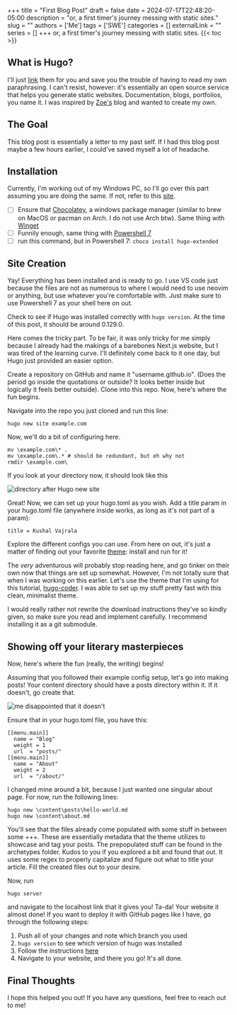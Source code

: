 +++
title = "First Blog Post" 
draft = false
date = 2024-07-17T22:48:20-05:00
description = "or, a first timer's journey messing with static sites."
slug = ""
authors = ['Me']
tags = ['SWE']
categories = []
externalLink = ""
series = []
+++
or, a first timer's journey messing with static sites.
{{< toc >}}
## What is Hugo?

I'll just [link](https://gohugo.io/) them for you and save you the trouble of having to read my own paraphrasing. I can't resist, however: it's essentially an open source service that helps you generate static websites. Documentation, blogs, portfolios, you name it. I was inspired by [Zoe's](https://zoriya.dev/) blog and wanted to create my own.

## The Goal

This blog post is essentially a letter to my past self. If I had this blog post maybe a few hours earlier, I could've saved myself a lot of headache.
## Installation

Currently, I'm working out of my Windows PC, so I'll go over this part assuming you are doing the same. If not, refer to this [site](https://gohugo.io/installation/).
- [ ] Ensure that [Chocolatey](https://chocolatey.org/), a windows package manager (similar to brew on MacOS or pacman on Arch. I do not use Arch btw). Same thing with [Winget](https://learn.microsoft.com/en-us/windows/package-manager/winget/)
- [ ] Funnily enough, same thing with [Powershell 7](https://learn.microsoft.com/en-us/powershell/scripting/install/installing-powershell-on-windows?view=powershell-7.4)
- [ ] run this command, but in Powershell 7: ```choco install hugo-extended```
## Site Creation

Yay! Everything has been installed and is ready to go. I use VS code just because the files are not as numerous to where I would need to use neovim or anything, but use whatever you're comfortable with. Just make sure to use Powershell 7 as your shell here on out.

Check to see if Hugo was installed correctly with ```hugo version```. At the time of this post, it should be around 0.129.0.

Here comes the tricky part. To be fair, it was only tricky for me simply because I already had the makings of a barebones Next.js website, but I was tired of the learning curve. I'll definitely come back to it one day, but Hugo just provided an easier option.

Create a repository on GitHub and name it "username.github.io". (Does the period go inside the quotations or outside? It looks better inside but logically it feels better outside). Clone into this repo. Now, here's where the fun begins.

Navigate into the repo you just cloned and run this line: 
``` Copy
hugo new site example.com
```

Now, we'll do a bit of configuring here.
```Copy
mv \example.com\* .
mv \example.com\.* # should be redundant, but eh why not
rmdir \example.com\
```

If you look at your directory now, it should look like this

![directory after Hugo new site](/posts/first-blog-post/images/hugo-new-site.png)

Great! Now, we can set up your hugo.toml as you wish. Add a title param in your hugo.toml file (anywhere inside works, as long as it's not part of a param):
```Copy
title = Kushal Vajrala
```
Explore the different configs you can use. From here on out, it's just a matter of finding out your favorite [theme](https://themes.gohugo.io/): install and run for it!

The *very* adventurous will probably stop reading here, and go tinker on their own now that things are set up somewhat. However, I'm not totally sure that when I was working on this earlier. Let's use the theme that I'm using for this tutorial, [hugo-coder](https://themes.gohugo.io/themes/hugo-coder/). I was able to set up my stuff pretty fast with this clean, minimalist theme. 

I would really rather not rewrite the download instructions they've so kindly given, so make sure you read and implement carefully. I recommend installing it as a git submodule.

## Showing off your literary masterpieces

Now, here's where the fun (really, the writing) begins!

Assuming that you followed their example config setup, let's go into making posts! Your content directory should have a posts directory within it. If it doesn't, go create that.

![me disappointed that it doesn't](/posts/first-blog-post/images/yare-yare.gif)

Ensure that in your hugo.toml file, you have this:
```Copy
[[menu.main]]
  name = "Blog"
  weight = 1
  url  = "posts/"
[[menu.main]]
  name = "About"
  weight = 2
  url  = "/about/"
```

I changed mine around a bit, because I just wanted one singular about page. For now, run the following lines:
```Copy
hugo new \content\posts\hello-world.md
hugo new \content\about.md
```

You'll see that the files already come populated with some stuff in between some +++. These are essentially metadata that the theme utilizes to showcase and tag your posts. The prepopulated stuff can be found in the archetypes folder. Kudos to you if you explored a bit and found that out. It uses some regex to properly capitalize and figure out what to title your article. Fill the created files out to your desire.

Now, run
``` Copy
hugo server
```
and navigate to the localhost link that it gives you! Ta-da! Your website it almost done! If you want to deploy it with GitHub pages like I have, go through the following steps:

1. Push all of your changes and note which branch you used
2. `hugo version` to see which version of hugo was installed
3. Follow the instructions [here](https://gohugo.io/hosting-and-deployment/hosting-on-github/)
4. Navigate to your website, and there you go! It's all done.


## Final Thoughts

I hope this helped you out! If you have any questions, feel free to reach out to me!



